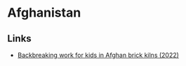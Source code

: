 # Afghanistan

## Links

- [Backbreaking work for kids in Afghan brick kilns (2022)](https://apnews.com/article/afghanistan-education-economy-kabul-aa352195f277a6d40a0f25f15601f693)
